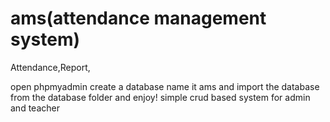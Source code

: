 # ams(attendance management system)

Attendance,Report,

open phpmyadmin create a database name it ams and import the database from the database folder and enjoy!
simple crud based system for admin and teacher 
